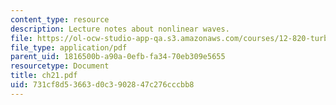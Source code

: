```yaml
---
content_type: resource
description: Lecture notes about nonlinear waves.
file: https://ol-ocw-studio-app-qa.s3.amazonaws.com/courses/12-820-turbulence-in-the-ocean-and-atmosphere-spring-2007/731cf8d53663d0c3902847c276cccbb8_ch21.pdf
file_type: application/pdf
parent_uid: 1816500b-a90a-0efb-fa34-70eb309e5655
resourcetype: Document
title: ch21.pdf
uid: 731cf8d5-3663-d0c3-9028-47c276cccbb8
---
```

